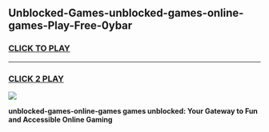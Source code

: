 
## Unblocked-Games-unblocked-games-online-games-Play-Free-0ybar
<h3>
<a href="https://premium76.site?title=unblocked-games-online-games&ref=19M">CLICK TO PLAY</a></h3>
<hr>

<h3>
<a href="https://premium76.site?title=unblocked-games-online-games&ref=19M">CLICK 2 PLAY</a>
  
</h3>

<a href="https://premium76.site?title=unblocked-games-online-games&ref=19M"><img src="https://clearcache.store/games.png"></a>


**unblocked-games-online-games games unblocked: Your Gateway to Fun and Accessible Online Gaming**
